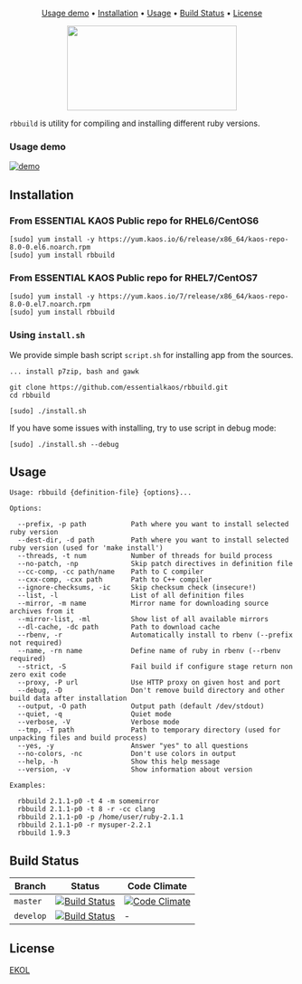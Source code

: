 <p align="center"><a href="#usage-demo">Usage demo</a> • <a href="#installation">Installation</a> • <a href="#usage">Usage</a> • <a href="#build-status">Build Status</a> • <a href="#license">License</a></p>

<p align="center">
<img width="300" height="150" src="https://gh.kaos.io/rbbuild-v3.png"/>
</p>

`rbbuild` is utility for compiling and installing different ruby versions.

### Usage demo

[![demo](https://gh.kaos.io/rbbuild-160.gif)](#usage-demo)

## Installation

### From ESSENTIAL KAOS Public repo for RHEL6/CentOS6

```
[sudo] yum install -y https://yum.kaos.io/6/release/x86_64/kaos-repo-8.0-0.el6.noarch.rpm
[sudo] yum install rbbuild
```

### From ESSENTIAL KAOS Public repo for RHEL7/CentOS7

```
[sudo] yum install -y https://yum.kaos.io/7/release/x86_64/kaos-repo-8.0-0.el7.noarch.rpm
[sudo] yum install rbbuild
```

### Using `install.sh`
We provide simple bash script `script.sh` for installing app from the sources.

```
... install p7zip, bash and gawk

git clone https://github.com/essentialkaos/rbbuild.git
cd rbbuild

[sudo] ./install.sh
```

If you have some issues with installing, try to use script in debug mode:

```
[sudo] ./install.sh --debug
```

## Usage

```
Usage: rbbuild {definition-file} {options}...

Options:

  --prefix, -p path           Path where you want to install selected ruby version
  --dest-dir, -d path         Path where you want to install selected ruby version (used for 'make install')
  --threads, -t num           Number of threads for build process
  --no-patch, -np             Skip patch directives in definition file
  --cc-comp, -cc path/name    Path to C compiler
  --cxx-comp, -cxx path       Path to C++ compiler
  --ignore-checksums, -ic     Skip checksum check (insecure!)
  --list, -l                  List of all definition files
  --mirror, -m name           Mirror name for downloading source archives from it
  --mirror-list, -ml          Show list of all available mirrors
  --dl-cache, -dc path        Path to download cache
  --rbenv, -r                 Automatically install to rbenv (--prefix not required)
  --name, -rn name            Define name of ruby in rbenv (--rbenv required)
  --strict, -S                Fail build if configure stage return non zero exit code
  --proxy, -P url             Use HTTP proxy on given host and port
  --debug, -D                 Don't remove build directory and other build data after installation
  --output, -O path           Output path (default /dev/stdout)
  --quiet, -q                 Quiet mode
  --verbose, -V               Verbose mode
  --tmp, -T path              Path to temporary directory (used for unpacking files and build process)
  --yes, -y                   Answer "yes" to all questions
  --no-colors, -nc            Don't use colors in output
  --help, -h                  Show this help message
  --version, -v               Show information about version

Examples:

  rbbuild 2.1.1-p0 -t 4 -m somemirror
  rbbuild 2.1.1-p0 -t 8 -r -cc clang
  rbbuild 2.1.1-p0 -p /home/user/ruby-2.1.1
  rbbuild 2.1.1-p0 -r mysuper-2.2.1
  rbbuild 1.9.3

```

## Build Status

| Branch | Status | Code Climate |
|--------|--------|--------------|
| `master` | [![Build Status](https://travis-ci.org/essentialkaos/rbbuild.svg?branch=master)](https://travis-ci.org/essentialkaos/rbbuild) | [![Code Climate](https://codeclimate.com/github/essentialkaos/rbbuild/badges/gpa.svg)](https://codeclimate.com/github/essentialkaos/rbbuild) |
| `develop` | [![Build Status](https://travis-ci.org/essentialkaos/rbbuild.svg?branch=develop)](https://travis-ci.org/essentialkaos/rbbuild) | - |

## License

[EKOL](https://essentialkaos.com/ekol)
